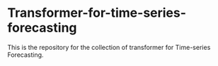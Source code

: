 # Transformer-for-time-series-forecasting
This is the repository for the collection of transformer for Time-series Forecasting.
